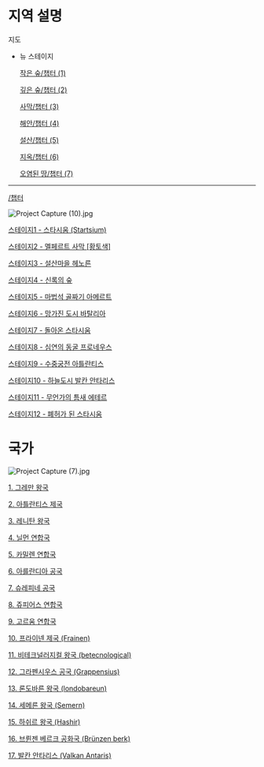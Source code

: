 # 지역 설명

지도

- 뉴 스테이지
    
    [작은 숲/챕터 (1)](%E1%84%8C%E1%85%B5%E1%84%8B%E1%85%A7%E1%86%A8%20%E1%84%89%E1%85%A5%E1%86%AF%E1%84%86%E1%85%A7%E1%86%BC%20cbe260ff45a74707a6a702076677991f/%E1%84%8C%E1%85%A1%E1%86%A8%E1%84%8B%E1%85%B3%E1%86%AB%20%E1%84%89%E1%85%AE%E1%87%81%20%E1%84%8E%E1%85%A2%E1%86%B8%E1%84%90%E1%85%A5%20(1)%20ce8317d9fb2f45718eb0c13aac5a229b.md)
    
    [깊은 숲/챕터 (2)](%E1%84%8C%E1%85%B5%E1%84%8B%E1%85%A7%E1%86%A8%20%E1%84%89%E1%85%A5%E1%86%AF%E1%84%86%E1%85%A7%E1%86%BC%20cbe260ff45a74707a6a702076677991f/%E1%84%80%E1%85%B5%E1%87%81%E1%84%8B%E1%85%B3%E1%86%AB%20%E1%84%89%E1%85%AE%E1%87%81%20%E1%84%8E%E1%85%A2%E1%86%B8%E1%84%90%E1%85%A5%20(2)%20b8190cf881ae4f28941deaa91f4befa0.md)
    
    [사막/챕터 (3)](%E1%84%8C%E1%85%B5%E1%84%8B%E1%85%A7%E1%86%A8%20%E1%84%89%E1%85%A5%E1%86%AF%E1%84%86%E1%85%A7%E1%86%BC%20cbe260ff45a74707a6a702076677991f/%E1%84%89%E1%85%A1%E1%84%86%E1%85%A1%E1%86%A8%20%E1%84%8E%E1%85%A2%E1%86%B8%E1%84%90%E1%85%A5%20(3)%200a9b97dde00343edaa1288affe605493.md)
    
    [해안/챕터 (4)](%E1%84%8C%E1%85%B5%E1%84%8B%E1%85%A7%E1%86%A8%20%E1%84%89%E1%85%A5%E1%86%AF%E1%84%86%E1%85%A7%E1%86%BC%20cbe260ff45a74707a6a702076677991f/%E1%84%92%E1%85%A2%E1%84%8B%E1%85%A1%E1%86%AB%20%E1%84%8E%E1%85%A2%E1%86%B8%E1%84%90%E1%85%A5%20(4)%20afef1756a85644df8a36b498f22b902f.md)
    
    [설산/챕터 (5)](%E1%84%8C%E1%85%B5%E1%84%8B%E1%85%A7%E1%86%A8%20%E1%84%89%E1%85%A5%E1%86%AF%E1%84%86%E1%85%A7%E1%86%BC%20cbe260ff45a74707a6a702076677991f/%E1%84%89%E1%85%A5%E1%86%AF%E1%84%89%E1%85%A1%E1%86%AB%20%E1%84%8E%E1%85%A2%E1%86%B8%E1%84%90%E1%85%A5%20(5)%20aef6a119f8484034bd7da1bd9ce8c910.md)
    
    [지옥/챕터 (6)](%E1%84%8C%E1%85%B5%E1%84%8B%E1%85%A7%E1%86%A8%20%E1%84%89%E1%85%A5%E1%86%AF%E1%84%86%E1%85%A7%E1%86%BC%20cbe260ff45a74707a6a702076677991f/%E1%84%8C%E1%85%B5%E1%84%8B%E1%85%A9%E1%86%A8%20%E1%84%8E%E1%85%A2%E1%86%B8%E1%84%90%E1%85%A5%20(6)%2043fad82c55f140d888c1bf58cfe9024b.md)
    
    [오염된 땅/챕터 (7)](%E1%84%8C%E1%85%B5%E1%84%8B%E1%85%A7%E1%86%A8%20%E1%84%89%E1%85%A5%E1%86%AF%E1%84%86%E1%85%A7%E1%86%BC%20cbe260ff45a74707a6a702076677991f/%E1%84%8B%E1%85%A9%E1%84%8B%E1%85%A7%E1%86%B7%E1%84%83%E1%85%AC%E1%86%AB%20%E1%84%84%E1%85%A1%E1%86%BC%20%E1%84%8E%E1%85%A2%E1%86%B8%E1%84%90%E1%85%A5%20(7)%2059c225e1835f4f8ba3d8a77386b2f707.md)
    

---

[/챕터](%E1%84%8C%E1%85%B5%E1%84%8B%E1%85%A7%E1%86%A8%20%E1%84%89%E1%85%A5%E1%86%AF%E1%84%86%E1%85%A7%E1%86%BC%20cbe260ff45a74707a6a702076677991f/%E1%84%8E%E1%85%A2%E1%86%B8%E1%84%90%E1%85%A5%20347c02c3163c465b8571fdf8666270d1.md)

![Project Capture (10).jpg](%E1%84%8C%E1%85%B5%E1%84%8B%E1%85%A7%E1%86%A8%20%E1%84%89%E1%85%A5%E1%86%AF%E1%84%86%E1%85%A7%E1%86%BC%20cbe260ff45a74707a6a702076677991f/Project_Capture_(10).jpg)

[스테이지1 - 스타시움 (Startsium)](%E1%84%8C%E1%85%B5%E1%84%8B%E1%85%A7%E1%86%A8%20%E1%84%89%E1%85%A5%E1%86%AF%E1%84%86%E1%85%A7%E1%86%BC%20cbe260ff45a74707a6a702076677991f/%E1%84%89%E1%85%B3%E1%84%90%E1%85%A6%E1%84%8B%E1%85%B5%E1%84%8C%E1%85%B51%20-%20%E1%84%89%E1%85%B3%E1%84%90%E1%85%A1%E1%84%89%E1%85%B5%E1%84%8B%E1%85%AE%E1%86%B7%20(Startsium)%20ed2a194fedc9438e9cbf3fbc4ad4dd1f.md)

[스테이지2 - 멜페르트 사막 [황토색]](%E1%84%8C%E1%85%B5%E1%84%8B%E1%85%A7%E1%86%A8%20%E1%84%89%E1%85%A5%E1%86%AF%E1%84%86%E1%85%A7%E1%86%BC%20cbe260ff45a74707a6a702076677991f/%E1%84%89%E1%85%B3%E1%84%90%E1%85%A6%E1%84%8B%E1%85%B5%E1%84%8C%E1%85%B52%20-%20%E1%84%86%E1%85%A6%E1%86%AF%E1%84%91%E1%85%A6%E1%84%85%E1%85%B3%E1%84%90%E1%85%B3%20%E1%84%89%E1%85%A1%E1%84%86%E1%85%A1%E1%86%A8%20%5B%E1%84%92%E1%85%AA%E1%86%BC%E1%84%90%E1%85%A9%E1%84%89%E1%85%A2%E1%86%A8%5D%20ee27b9bb2f91431cb0a00e41bfd3cf8b.md)

[스테이지3 - 설산마을 헤노른](%E1%84%8C%E1%85%B5%E1%84%8B%E1%85%A7%E1%86%A8%20%E1%84%89%E1%85%A5%E1%86%AF%E1%84%86%E1%85%A7%E1%86%BC%20cbe260ff45a74707a6a702076677991f/%E1%84%89%E1%85%B3%E1%84%90%E1%85%A6%E1%84%8B%E1%85%B5%E1%84%8C%E1%85%B53%20-%20%E1%84%89%E1%85%A5%E1%86%AF%E1%84%89%E1%85%A1%E1%86%AB%E1%84%86%E1%85%A1%E1%84%8B%E1%85%B3%E1%86%AF%20%E1%84%92%E1%85%A6%E1%84%82%E1%85%A9%E1%84%85%E1%85%B3%E1%86%AB%207de097286cfc479f8a63191d3d6a4f87.md)

[스테이지4 - 신록의 숲](%E1%84%8C%E1%85%B5%E1%84%8B%E1%85%A7%E1%86%A8%20%E1%84%89%E1%85%A5%E1%86%AF%E1%84%86%E1%85%A7%E1%86%BC%20cbe260ff45a74707a6a702076677991f/%E1%84%89%E1%85%B3%E1%84%90%E1%85%A6%E1%84%8B%E1%85%B5%E1%84%8C%E1%85%B54%20-%20%E1%84%89%E1%85%B5%E1%86%AB%E1%84%85%E1%85%A9%E1%86%A8%E1%84%8B%E1%85%B4%20%E1%84%89%E1%85%AE%E1%87%81%20af604e0c52b54ab5a83c2766e990beea.md)

[스테이지5 - 마법석 골짜기 아메르트](%E1%84%8C%E1%85%B5%E1%84%8B%E1%85%A7%E1%86%A8%20%E1%84%89%E1%85%A5%E1%86%AF%E1%84%86%E1%85%A7%E1%86%BC%20cbe260ff45a74707a6a702076677991f/%E1%84%89%E1%85%B3%E1%84%90%E1%85%A6%E1%84%8B%E1%85%B5%E1%84%8C%E1%85%B55%20-%20%E1%84%86%E1%85%A1%E1%84%87%E1%85%A5%E1%86%B8%E1%84%89%E1%85%A5%E1%86%A8%20%E1%84%80%E1%85%A9%E1%86%AF%E1%84%8D%E1%85%A1%E1%84%80%E1%85%B5%20%E1%84%8B%E1%85%A1%E1%84%86%E1%85%A6%E1%84%85%E1%85%B3%E1%84%90%E1%85%B3%201a50eb9e31064f3ab4cc546fcddddc8a.md)

[스테이지6 - 망가진 도시 바탈리아](%E1%84%8C%E1%85%B5%E1%84%8B%E1%85%A7%E1%86%A8%20%E1%84%89%E1%85%A5%E1%86%AF%E1%84%86%E1%85%A7%E1%86%BC%20cbe260ff45a74707a6a702076677991f/%E1%84%89%E1%85%B3%E1%84%90%E1%85%A6%E1%84%8B%E1%85%B5%E1%84%8C%E1%85%B56%20-%20%E1%84%86%E1%85%A1%E1%86%BC%E1%84%80%E1%85%A1%E1%84%8C%E1%85%B5%E1%86%AB%20%E1%84%83%E1%85%A9%E1%84%89%E1%85%B5%20%E1%84%87%E1%85%A1%E1%84%90%E1%85%A1%E1%86%AF%E1%84%85%E1%85%B5%E1%84%8B%E1%85%A1%20314cd21c827a41c9985e9ddaf301b92b.md)

[스테이지7 - 돌아온 스타시움](%E1%84%8C%E1%85%B5%E1%84%8B%E1%85%A7%E1%86%A8%20%E1%84%89%E1%85%A5%E1%86%AF%E1%84%86%E1%85%A7%E1%86%BC%20cbe260ff45a74707a6a702076677991f/%E1%84%89%E1%85%B3%E1%84%90%E1%85%A6%E1%84%8B%E1%85%B5%E1%84%8C%E1%85%B57%20-%20%E1%84%83%E1%85%A9%E1%86%AF%E1%84%8B%E1%85%A1%E1%84%8B%E1%85%A9%E1%86%AB%20%E1%84%89%E1%85%B3%E1%84%90%E1%85%A1%E1%84%89%E1%85%B5%E1%84%8B%E1%85%AE%E1%86%B7%20ce32347ab61148c3a7fcc51a1af0497e.md)

[스테이지8 - 심연의 동굴 프로네우스](%E1%84%8C%E1%85%B5%E1%84%8B%E1%85%A7%E1%86%A8%20%E1%84%89%E1%85%A5%E1%86%AF%E1%84%86%E1%85%A7%E1%86%BC%20cbe260ff45a74707a6a702076677991f/%E1%84%89%E1%85%B3%E1%84%90%E1%85%A6%E1%84%8B%E1%85%B5%E1%84%8C%E1%85%B58%20-%20%E1%84%89%E1%85%B5%E1%86%B7%E1%84%8B%E1%85%A7%E1%86%AB%E1%84%8B%E1%85%B4%20%E1%84%83%E1%85%A9%E1%86%BC%E1%84%80%E1%85%AE%E1%86%AF%20%E1%84%91%E1%85%B3%E1%84%85%E1%85%A9%E1%84%82%E1%85%A6%E1%84%8B%E1%85%AE%E1%84%89%E1%85%B3%20871f2c76773c4cf684a23fe18126bece.md)

[스테이지9 - 수중궁전 아틀란티스](%E1%84%8C%E1%85%B5%E1%84%8B%E1%85%A7%E1%86%A8%20%E1%84%89%E1%85%A5%E1%86%AF%E1%84%86%E1%85%A7%E1%86%BC%20cbe260ff45a74707a6a702076677991f/%E1%84%89%E1%85%B3%E1%84%90%E1%85%A6%E1%84%8B%E1%85%B5%E1%84%8C%E1%85%B59%20-%20%E1%84%89%E1%85%AE%E1%84%8C%E1%85%AE%E1%86%BC%E1%84%80%E1%85%AE%E1%86%BC%E1%84%8C%E1%85%A5%E1%86%AB%20%E1%84%8B%E1%85%A1%E1%84%90%E1%85%B3%E1%86%AF%E1%84%85%E1%85%A1%E1%86%AB%E1%84%90%E1%85%B5%E1%84%89%E1%85%B3%20139bbc6955404faeb2f51a90b40888a9.md)

[스테이지10 - 하늘도시 발칸 안타리스](%E1%84%8C%E1%85%B5%E1%84%8B%E1%85%A7%E1%86%A8%20%E1%84%89%E1%85%A5%E1%86%AF%E1%84%86%E1%85%A7%E1%86%BC%20cbe260ff45a74707a6a702076677991f/%E1%84%89%E1%85%B3%E1%84%90%E1%85%A6%E1%84%8B%E1%85%B5%E1%84%8C%E1%85%B510%20-%20%E1%84%92%E1%85%A1%E1%84%82%E1%85%B3%E1%86%AF%E1%84%83%E1%85%A9%E1%84%89%E1%85%B5%20%E1%84%87%E1%85%A1%E1%86%AF%E1%84%8F%E1%85%A1%E1%86%AB%20%E1%84%8B%E1%85%A1%E1%86%AB%E1%84%90%E1%85%A1%E1%84%85%E1%85%B5%E1%84%89%E1%85%B3%20b7de9dc64d1044d1bdbce6cbbae247c8.md)

[스테이지11 - 무언가의 틈새 에테르](%E1%84%8C%E1%85%B5%E1%84%8B%E1%85%A7%E1%86%A8%20%E1%84%89%E1%85%A5%E1%86%AF%E1%84%86%E1%85%A7%E1%86%BC%20cbe260ff45a74707a6a702076677991f/%E1%84%89%E1%85%B3%E1%84%90%E1%85%A6%E1%84%8B%E1%85%B5%E1%84%8C%E1%85%B511%20-%20%E1%84%86%E1%85%AE%E1%84%8B%E1%85%A5%E1%86%AB%E1%84%80%E1%85%A1%E1%84%8B%E1%85%B4%20%E1%84%90%E1%85%B3%E1%86%B7%E1%84%89%E1%85%A2%20%E1%84%8B%E1%85%A6%E1%84%90%E1%85%A6%E1%84%85%E1%85%B3%20307c57699a3c46b9a5c9b8aedd584fd9.md)

[스테이지12 - 폐허가 된 스타시움 ](%E1%84%8C%E1%85%B5%E1%84%8B%E1%85%A7%E1%86%A8%20%E1%84%89%E1%85%A5%E1%86%AF%E1%84%86%E1%85%A7%E1%86%BC%20cbe260ff45a74707a6a702076677991f/%E1%84%89%E1%85%B3%E1%84%90%E1%85%A6%E1%84%8B%E1%85%B5%E1%84%8C%E1%85%B512%20-%20%E1%84%91%E1%85%A8%E1%84%92%E1%85%A5%E1%84%80%E1%85%A1%20%E1%84%83%E1%85%AC%E1%86%AB%20%E1%84%89%E1%85%B3%E1%84%90%E1%85%A1%E1%84%89%E1%85%B5%E1%84%8B%E1%85%AE%E1%86%B7%20df22b523feca44f4986e7f171b937b01.md)

# 국가

![Project Capture (7).jpg](%E1%84%8C%E1%85%B5%E1%84%8B%E1%85%A7%E1%86%A8%20%E1%84%89%E1%85%A5%E1%86%AF%E1%84%86%E1%85%A7%E1%86%BC%20cbe260ff45a74707a6a702076677991f/Project_Capture_(7).jpg)

[1. 그레만 왕국](%E1%84%8C%E1%85%B5%E1%84%8B%E1%85%A7%E1%86%A8%20%E1%84%89%E1%85%A5%E1%86%AF%E1%84%86%E1%85%A7%E1%86%BC%20cbe260ff45a74707a6a702076677991f/1%20%E1%84%80%E1%85%B3%E1%84%85%E1%85%A6%E1%84%86%E1%85%A1%E1%86%AB%20%E1%84%8B%E1%85%AA%E1%86%BC%E1%84%80%E1%85%AE%E1%86%A8%20a0378525fd7242a2ac0deac5126fdd28.md)

[2. 아틀란티스 제국](%E1%84%8C%E1%85%B5%E1%84%8B%E1%85%A7%E1%86%A8%20%E1%84%89%E1%85%A5%E1%86%AF%E1%84%86%E1%85%A7%E1%86%BC%20cbe260ff45a74707a6a702076677991f/2%20%E1%84%8B%E1%85%A1%E1%84%90%E1%85%B3%E1%86%AF%E1%84%85%E1%85%A1%E1%86%AB%E1%84%90%E1%85%B5%E1%84%89%E1%85%B3%20%E1%84%8C%E1%85%A6%E1%84%80%E1%85%AE%E1%86%A8%20718424f378a84145881089a57d153be0.md)

[3. 레니탄 왕국](%E1%84%8C%E1%85%B5%E1%84%8B%E1%85%A7%E1%86%A8%20%E1%84%89%E1%85%A5%E1%86%AF%E1%84%86%E1%85%A7%E1%86%BC%20cbe260ff45a74707a6a702076677991f/3%20%E1%84%85%E1%85%A6%E1%84%82%E1%85%B5%E1%84%90%E1%85%A1%E1%86%AB%20%E1%84%8B%E1%85%AA%E1%86%BC%E1%84%80%E1%85%AE%E1%86%A8%20b34acfeb2944464cb98ea754a5336c99.md)

[4. 닐먼 연합국](%E1%84%8C%E1%85%B5%E1%84%8B%E1%85%A7%E1%86%A8%20%E1%84%89%E1%85%A5%E1%86%AF%E1%84%86%E1%85%A7%E1%86%BC%20cbe260ff45a74707a6a702076677991f/4%20%E1%84%82%E1%85%B5%E1%86%AF%E1%84%86%E1%85%A5%E1%86%AB%20%E1%84%8B%E1%85%A7%E1%86%AB%E1%84%92%E1%85%A1%E1%86%B8%E1%84%80%E1%85%AE%E1%86%A8%201a3312bcbf914dffab50309def33bf56.md)

[5. 카밀렌 연합국](%E1%84%8C%E1%85%B5%E1%84%8B%E1%85%A7%E1%86%A8%20%E1%84%89%E1%85%A5%E1%86%AF%E1%84%86%E1%85%A7%E1%86%BC%20cbe260ff45a74707a6a702076677991f/5%20%E1%84%8F%E1%85%A1%E1%84%86%E1%85%B5%E1%86%AF%E1%84%85%E1%85%A6%E1%86%AB%20%E1%84%8B%E1%85%A7%E1%86%AB%E1%84%92%E1%85%A1%E1%86%B8%E1%84%80%E1%85%AE%E1%86%A8%204a184866f51644788776c745839b418d.md)

[6. 아를란디아 공국](%E1%84%8C%E1%85%B5%E1%84%8B%E1%85%A7%E1%86%A8%20%E1%84%89%E1%85%A5%E1%86%AF%E1%84%86%E1%85%A7%E1%86%BC%20cbe260ff45a74707a6a702076677991f/6%20%E1%84%8B%E1%85%A1%E1%84%85%E1%85%B3%E1%86%AF%E1%84%85%E1%85%A1%E1%86%AB%E1%84%83%E1%85%B5%E1%84%8B%E1%85%A1%20%E1%84%80%E1%85%A9%E1%86%BC%E1%84%80%E1%85%AE%E1%86%A8%20f1a9855cad7146bf97c8009d3a41cf61.md)

[7. 슈레피네 공국](%E1%84%8C%E1%85%B5%E1%84%8B%E1%85%A7%E1%86%A8%20%E1%84%89%E1%85%A5%E1%86%AF%E1%84%86%E1%85%A7%E1%86%BC%20cbe260ff45a74707a6a702076677991f/7%20%E1%84%89%E1%85%B2%E1%84%85%E1%85%A6%E1%84%91%E1%85%B5%E1%84%82%E1%85%A6%20%E1%84%80%E1%85%A9%E1%86%BC%E1%84%80%E1%85%AE%E1%86%A8%2001706f0d70084442b0a1f688f08e9b01.md)

[8. 쥬피어스 연합국](%E1%84%8C%E1%85%B5%E1%84%8B%E1%85%A7%E1%86%A8%20%E1%84%89%E1%85%A5%E1%86%AF%E1%84%86%E1%85%A7%E1%86%BC%20cbe260ff45a74707a6a702076677991f/8%20%E1%84%8C%E1%85%B2%E1%84%91%E1%85%B5%E1%84%8B%E1%85%A5%E1%84%89%E1%85%B3%20%E1%84%8B%E1%85%A7%E1%86%AB%E1%84%92%E1%85%A1%E1%86%B8%E1%84%80%E1%85%AE%E1%86%A8%20fcf2e503df6d4bb498dc944c8a47c5c6.md)

[9. 고르움 연합국](%E1%84%8C%E1%85%B5%E1%84%8B%E1%85%A7%E1%86%A8%20%E1%84%89%E1%85%A5%E1%86%AF%E1%84%86%E1%85%A7%E1%86%BC%20cbe260ff45a74707a6a702076677991f/9%20%E1%84%80%E1%85%A9%E1%84%85%E1%85%B3%E1%84%8B%E1%85%AE%E1%86%B7%20%E1%84%8B%E1%85%A7%E1%86%AB%E1%84%92%E1%85%A1%E1%86%B8%E1%84%80%E1%85%AE%E1%86%A8%20bc976e8c2172450bbb56fd6cf3a6573f.md)

[10. 프라이넨 제국 (Frainen)](%E1%84%8C%E1%85%B5%E1%84%8B%E1%85%A7%E1%86%A8%20%E1%84%89%E1%85%A5%E1%86%AF%E1%84%86%E1%85%A7%E1%86%BC%20cbe260ff45a74707a6a702076677991f/10%20%E1%84%91%E1%85%B3%E1%84%85%E1%85%A1%E1%84%8B%E1%85%B5%E1%84%82%E1%85%A6%E1%86%AB%20%E1%84%8C%E1%85%A6%E1%84%80%E1%85%AE%E1%86%A8%20(Frainen)%2026b8ecdc0759415bbf0aefc410a83ac3.md)

[11. 비테크널러지컬 왕국 (betecnological)](%E1%84%8C%E1%85%B5%E1%84%8B%E1%85%A7%E1%86%A8%20%E1%84%89%E1%85%A5%E1%86%AF%E1%84%86%E1%85%A7%E1%86%BC%20cbe260ff45a74707a6a702076677991f/11%20%E1%84%87%E1%85%B5%E1%84%90%E1%85%A6%E1%84%8F%E1%85%B3%E1%84%82%E1%85%A5%E1%86%AF%E1%84%85%E1%85%A5%E1%84%8C%E1%85%B5%E1%84%8F%E1%85%A5%E1%86%AF%20%E1%84%8B%E1%85%AA%E1%86%BC%E1%84%80%E1%85%AE%E1%86%A8%20(betecnological)%20761c21166a4a406e9db3224ce788ef51.md)

[12. 그라펜시우스 공국 (Grappensius)](%E1%84%8C%E1%85%B5%E1%84%8B%E1%85%A7%E1%86%A8%20%E1%84%89%E1%85%A5%E1%86%AF%E1%84%86%E1%85%A7%E1%86%BC%20cbe260ff45a74707a6a702076677991f/12%20%E1%84%80%E1%85%B3%E1%84%85%E1%85%A1%E1%84%91%E1%85%A6%E1%86%AB%E1%84%89%E1%85%B5%E1%84%8B%E1%85%AE%E1%84%89%E1%85%B3%20%E1%84%80%E1%85%A9%E1%86%BC%E1%84%80%E1%85%AE%E1%86%A8%20(Grappensius)%2013859542d2974b0cae3b3b0a54a68b90.md)

[13. 론도바른 왕국 (londobareun)](%E1%84%8C%E1%85%B5%E1%84%8B%E1%85%A7%E1%86%A8%20%E1%84%89%E1%85%A5%E1%86%AF%E1%84%86%E1%85%A7%E1%86%BC%20cbe260ff45a74707a6a702076677991f/13%20%E1%84%85%E1%85%A9%E1%86%AB%E1%84%83%E1%85%A9%E1%84%87%E1%85%A1%E1%84%85%E1%85%B3%E1%86%AB%20%E1%84%8B%E1%85%AA%E1%86%BC%E1%84%80%E1%85%AE%E1%86%A8%20(londobareun)%20ad2e23a50987453fadd67dbfcdf0ad1b.md)

[14. 세메른 왕국 (Semern)](%E1%84%8C%E1%85%B5%E1%84%8B%E1%85%A7%E1%86%A8%20%E1%84%89%E1%85%A5%E1%86%AF%E1%84%86%E1%85%A7%E1%86%BC%20cbe260ff45a74707a6a702076677991f/14%20%E1%84%89%E1%85%A6%E1%84%86%E1%85%A6%E1%84%85%E1%85%B3%E1%86%AB%20%E1%84%8B%E1%85%AA%E1%86%BC%E1%84%80%E1%85%AE%E1%86%A8%20(Semern)%20fe4dc5892411484bae4b966e6d1d92bb.md)

[15. 하쉬르 왕국 (Hashir)](%E1%84%8C%E1%85%B5%E1%84%8B%E1%85%A7%E1%86%A8%20%E1%84%89%E1%85%A5%E1%86%AF%E1%84%86%E1%85%A7%E1%86%BC%20cbe260ff45a74707a6a702076677991f/15%20%E1%84%92%E1%85%A1%E1%84%89%E1%85%B1%E1%84%85%E1%85%B3%20%E1%84%8B%E1%85%AA%E1%86%BC%E1%84%80%E1%85%AE%E1%86%A8%20(Hashir)%200076763788994ebea18ab9d96f087a2d.md)

[16. 브륀젠 베르크 공화국 (Brünzen berk)](%E1%84%8C%E1%85%B5%E1%84%8B%E1%85%A7%E1%86%A8%20%E1%84%89%E1%85%A5%E1%86%AF%E1%84%86%E1%85%A7%E1%86%BC%20cbe260ff45a74707a6a702076677991f/16%20%E1%84%87%E1%85%B3%E1%84%85%E1%85%B1%E1%86%AB%E1%84%8C%E1%85%A6%E1%86%AB%20%E1%84%87%E1%85%A6%E1%84%85%E1%85%B3%E1%84%8F%E1%85%B3%20%E1%84%80%E1%85%A9%E1%86%BC%E1%84%92%E1%85%AA%E1%84%80%E1%85%AE%E1%86%A8%20(Bru%CC%88nzen%20berk)%20d923e7935c58462b831d42059d9ea075.md)

[17. 발칸 안타리스 (Valkan Antaris)](%E1%84%8C%E1%85%B5%E1%84%8B%E1%85%A7%E1%86%A8%20%E1%84%89%E1%85%A5%E1%86%AF%E1%84%86%E1%85%A7%E1%86%BC%20cbe260ff45a74707a6a702076677991f/17%20%E1%84%87%E1%85%A1%E1%86%AF%E1%84%8F%E1%85%A1%E1%86%AB%20%E1%84%8B%E1%85%A1%E1%86%AB%E1%84%90%E1%85%A1%E1%84%85%E1%85%B5%E1%84%89%E1%85%B3%20(Valkan%20Antaris)%20bb2dfa50abda4d7093578b8c1a958cb2.md)